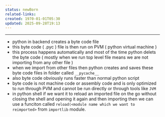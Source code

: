 ```yaml
---
status: newBorn
related-links:
created: 1970-01-01T05:30
updated: 2025-09-28T19:13
---
```

---

- python in backend creates a byte code file
- this byte code ( .pyc ) file is then run on PVM ( python virtual machine )
- this process happens automatically and most of the time python delets the byte code ( mostly when we run top level file means we are not importing from any other file )
- when we import from other files then python creates and saves these byte code files in folder called `__pycache__` 
- also byte code obviously runs faster than normal python script
- byte code is not machine code or assembly code and is only optimized to run through PVM and cannot be run directly or through tools like `JVM`
- in python shell if we want it to reload an imported file on the go without closing the shell and opening it again and then importing then we can use a funciton called `reload(<module name which we want to reimported>` from `importlib` module.

